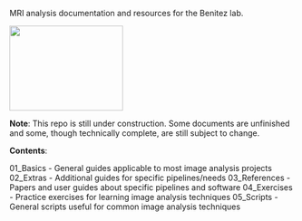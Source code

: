 
MRI analysis documentation and resources for the Benitez lab.
<html>
<img src="https://momentousinstitute.org//assets/site/blog/Brain-Under-Construction.jpg", width="200", height="150">
</html>

**Note**: This repo is still under construction. Some documents are unfinished and some, though technically complete, are still subject to change.

**Contents**:

01_Basics - General guides applicable to most image analysis projects
02_Extras - Additional guides for specific pipelines/needs
03_References - Papers and user guides about specific pipelines and software 
04_Exercises - Practice exercises for learning image analysis techniques
05_Scripts - General scripts useful for common image analysis techniques
